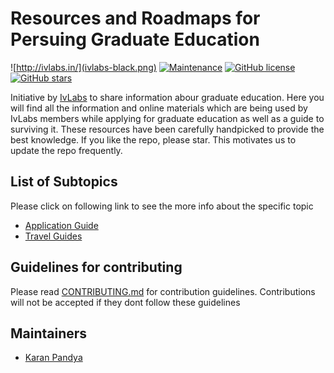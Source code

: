 
# Resources and Roadmaps for Persuing Graduate Education
![http://ivlabs.in/](ivlabs-black.png)
[![Maintenance](https://img.shields.io/badge/Maintained%3F-yes-green.svg)](https://github.com/IvLabs/graduate-education-resources/graphs/contributors) [![GitHub license](https://img.shields.io/github/license/Naereen/StrapDown.js.svg)](https://github.com/IvLabs/graduate-education-resources/blob/master/LICENSE.md) [![GitHub stars](https://img.shields.io/github/stars/IvLabs/graduate-education-resources?style=social)](https://github.com/IvLabs/graduate-education-resources/stargazers)

Initiative by [IvLabs](http://www.ivlabs.in/) to share information abour graduate education.
Here you will find all the information and online materials which are being used by IvLabs members while applying for graduate education as well as a guide to surviving it. These resources have been carefully handpicked to provide the best knowledge. If you like the repo, please star. This motivates us to update the repo frequently.

## List of Subtopics
Please click on following link to see the more info about the specific topic

- [Application Guide](application-guide)
- [Travel Guides](travel-guides)


## Guidelines for contributing
Please read [CONTRIBUTING.md](CONTRIBUTING.md) for contribution guidelines. Contributions will not be accepted if they dont follow these guidelines

## Maintainers
- [Karan Pandya](http://visionbeast.github.io/)